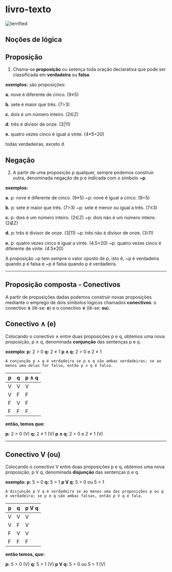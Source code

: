 # livro-texto

![terrified](https://user-images.githubusercontent.com/128937668/235284882-fdf898eb-c886-4cb0-a8ea-91b1741f6ac2.gif)

## Noções de lógica

## Proposição

1. Chama-se **proposição** ou setença toda oração declarativa que pode ser classificada em **verdadeira** ou **falsa**.

**exemplos:**
são proposições:

**a.** nove é diferente de cinco. (9≠5)

**b.** sete é maior que três. (7>3)

**c.** dois é um número inteiro. (2∈Z)

**d.** três é divisor de onze. (3|11)

**e.** quatro vezes cinco é igual a vinte. (4*5=20)

todas verdadeiras, exceto d.

## Negação

2. A partir de uma proposição p qualquer, sempre podemos construir outra, denominada negação de p e indicada com o símbolo **~p**.

**exemplos:**

**a.** p: nove é diferente de cinco. (9≠5)
~p: nove é igual a cinco. (9=5)

**b.** p: sete é maior que três. (7>3)
~p: sete é menor ou igual a três. (7≤3)

**c.** p: dois é um número inteiro. (2∈Z)
~p: dois não é um número inteiro. (2∉Z)

**d.** p: três é divisor de onze. (3|11)
~p: três não é divisor de onze. (3⧷11)

**e.** p: quatro vezes cinco é igual a vinte. (4.5=20)
~p: quatro vezes cinco é diferente de vinte. (4.5≠20)

A proposição ~p tem sempre o valor oposto de p, isto é, ~p é verdadeira quando p é falsa e ~p é falsa quando p é verdadeira.

---

## Proposição composta - Conectivos

A partir de proposições dadas podemos construir novas proposições mediante o emprego de dois símbolos lógicos chamados **conectivos**: o conectivo **∧** (lê-se: **e**) e o conectivo **∨** (lê-se: **ou**).

## Conectivo ∧ (e)

Colocando o conectivo ∧ entre duas proposições p e q, obtemos uma nova proposição, p ∧ q, denominada **conjunção** das sentenças p e q.

**exemplo:**
**p:** 2 > 0
**q:** 2 ≠ 1
**p ∧ q:** 2 > 0 e 2 ≠ 1

`A conjunção p ∧ q é verdadeira se p e q são ambas verdadeiras; se ao menos uma delas for falsa, então p ∧ q é falsa.`

p | q | p ∧ q
---|---|---|
V | V | V
V | F | F
F | V | F
F | F | F

**então, temos que:**

**p:** 2 > 0 (V)
**q:** 2 ≠ 1 (V)
**p ∧ q:** 2 > 0 e 2 ≠ 1 (V)

---

## Conectivo V (ou)

Colocando o conectivo V entre duas proposições p e q, obtemos uma nova proposição, p V q, denominada **disjunção** das sentenças p e q.

**exemplo:**
**p:** 5 > 0
**q:** 5 > 1
**p V q:** 5 > 0 ou 5 > 1

`A disjunção p V q é verdadeira se ao menos uma das proposições p ou q é verdadeira; se p e q são ambas falsas, então p V q é fala.`

p | q | p V q
---|---|---|
V | V | V
V | F | V
F | V | V
F | F | F

**então temos, que:**

**p:** 5 > 0 (V)
**q:** 5 > 1 (V)
**p V q:** 5 > 0 ou 5 > 1 (V)
